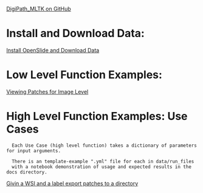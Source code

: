 [DigiPath_MLTK on GitHub](https://github.com/ncsa/DigiPath_MLTK/) <br>

# Install and Download Data:
[Install OpenSlide and Download Data](https://ncsa.github.io/DigiPath_MLTK/Download_Openslide_Data_For_Example_Code.html)

# Low Level Function Examples:
[Viewing Patches for Image Level](https://ncsa.github.io/DigiPath_MLTK/View_patches_for_Image_levels.html)

# High Level Function Examples: Use Cases
```text
  Each Use Case (high level function) takes a dictionary of parameters for input arguments.
  
  There is an template-example ".yml" file for each in data/run_files
  with a notebook demonstration of usage and expected results in the docs directory.
```
[Givin a WSI and a label export patches to a directory](https://ncsa.github.io/DigiPath_MLTK/image_file_to_patches_directory_for_image_level.html) <br>

